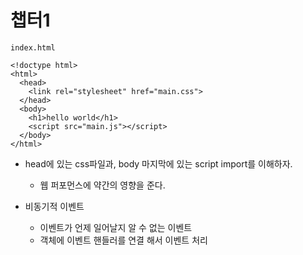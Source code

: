 # 챕터1

```
index.html

<!doctype html>
<html>
  <head>
    <link rel="stylesheet" href="main.css">
  </head>
  <body>
    <h1>hello world</h1>
    <script src="main.js"></script>
  </body>
</html>
```
- head에 있는 css파일과, body 마지막에 있는 script import를 이해하자.
  - 웹 퍼포먼스에 약간의 영향을 준다.

- 비동기적 이벤트
  - 이벤트가 언제 일어날지 알 수 없는 이벤트
  - 객체에 이벤트 핸들러를 연결 해서 이벤트 처리